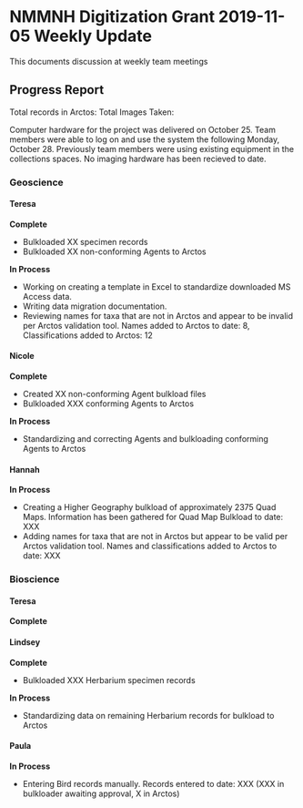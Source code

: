 # NMMNH Digitization Grant 2019-11-05 Weekly Update

This documents discussion at weekly team meetings


## Progress Report

Total records in Arctos: 
Total Images Taken: 

Computer hardware for the project was delivered on October 25. Team members were able to log on and use the system the following Monday, October 28. Previously team members were using existing equipment in the collections spaces. No imaging hardware has been recieved to date.

### Geoscience
#### Teresa
**Complete**
 - Bulkloaded XX specimen records
 - Bulkloaded XX non-conforming Agents to Arctos 

**In Process**
 - Working on creating a template in Excel to standardize downloaded MS Access data.
 - Writing data migration documentation.
 - Reviewing names for taxa that are not in Arctos and appear to be invalid per Arctos validation tool. Names added to Arctos to date: 8, Classifications added to Arctos: 12
 
#### Nicole
**Complete**
 - Created XX non-conforming Agent bulkload files
 - Bulkloaded XXX conforming Agents to Arctos 

**In Process**
 - Standardizing and correcting Agents and bulkloading conforming Agents to Arctos

#### Hannah
**In Process**
 - Creating a Higher Geography bulkload of approximately 2375 Quad Maps. Information has been gathered for Quad Map Bulkload to date: XXX
 - Adding names for taxa that are not in Arctos but appear to be valid per Arctos validation tool. Names and classifications added to Arctos to date: XXX
 
### Bioscience
#### Teresa
**Complete**
 
#### Lindsey
**Complete**
 - Bulkloaded XXX Herbarium specimen records 

**In Process**
 - Standardizing data on remaining Herbarium records for bulkload to Arctos

#### Paula
**In Process**
 - Entering Bird records manually. Records entered to date: XXX (XXX in bulkloader awaiting approval, X in Arctos)
